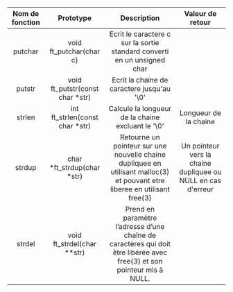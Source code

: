 |Nom de fonction			|Prototype					|Description																		|Valeur de retour		|
|:--------:					|:--------:					|:--------:																			|:--------:				|
|putchar					|void	ft_putchar(char c)			|Ecrit le caractere c sur la sortie standard converti en un unsigned char			|						|
|putstr						|void	ft_putstr(const char *str)	|Ecrit la chaine de caractere jusqu'au '\0'											|						|
|strlen						|int	ft_strlen(const char *str)	|Calcule la longueur de la chaine excluant le '\0'									|Longueur de la chaine	|
|strdup						|char	*ft_strdup(char *str)		|Retourne un pointeur sur une nouvelle chaine dupliquee en utilisant malloc(3) et pouvant etre liberee en utilisant free(3)|Un pointeur vers la chaine dupliquee ou NULL en cas d'erreur|
|strdel						|void	ft_strdel(char **str)		|Prend en paramètre l’adresse d’une chaîne de caractères qui doit être libérée avec free(3) et son pointeur mis à NULL.||
